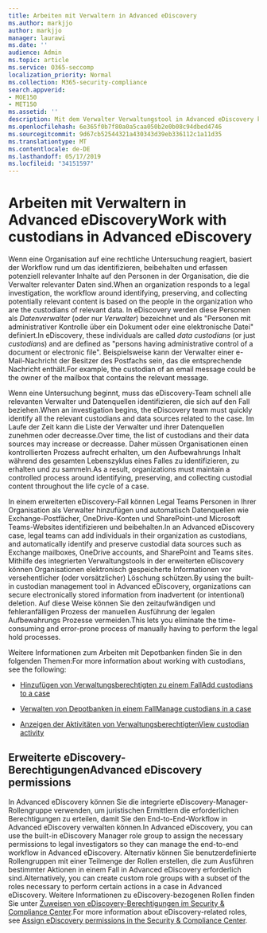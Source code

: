 ```yaml
---
title: Arbeiten mit Verwaltern in Advanced eDiscovery
ms.author: markjjo
author: markjjo
manager: laurawi
ms.date: ''
audience: Admin
ms.topic: article
ms.service: O365-seccomp
localization_priority: Normal
ms.collection: M365-security-compliance
search.appverid:
- MOE150
- MET150
ms.assetid: ''
description: Mit dem Verwalter Verwaltungstool in Advanced eDiscovery können Sie den Workflow verwalten, um Daten zu identifizieren, zu erhalten und zu sammeln, die den Interessen Personen in einem Rechtsfall zugeordnet sind.
ms.openlocfilehash: 6e365f0b7f80a0a5caa050b2e0b08c94dbed4746
ms.sourcegitcommit: 9d67cb52544321a430343d39eb336112c1a11d35
ms.translationtype: MT
ms.contentlocale: de-DE
ms.lasthandoff: 05/17/2019
ms.locfileid: "34151597"
---
```

# <a name="work-with-custodians-in-advanced-ediscovery"></a><span data-ttu-id="e4534-103">Arbeiten mit Verwaltern in Advanced eDiscovery</span><span class="sxs-lookup"><span data-stu-id="e4534-103">Work with custodians in Advanced eDiscovery</span></span>

<span data-ttu-id="e4534-104">Wenn eine Organisation auf eine rechtliche Untersuchung reagiert, basiert der Workflow rund um das identifizieren, beibehalten und erfassen potenziell relevanter Inhalte auf den Personen in der Organisation, die die Verwalter relevanter Daten sind.</span><span class="sxs-lookup"><span data-stu-id="e4534-104">When an organization responds to a legal investigation, the workflow around identifying, preserving, and collecting potentially relevant content is based on the people in the organization who are the custodians of relevant data.</span></span> <span data-ttu-id="e4534-105">In eDiscovery werden diese Personen als *Datenverwalter* (oder nur *Verwalter*) bezeichnet und als "Personen mit administrativer Kontrolle über ein Dokument oder eine elektronische Datei" definiert.</span><span class="sxs-lookup"><span data-stu-id="e4534-105">In eDiscovery, these individuals are called *data custodians* (or just *custodians*) and are defined as "persons having administrative control of a document or electronic file".</span></span> <span data-ttu-id="e4534-106">Beispielsweise kann der Verwalter einer e-Mail-Nachricht der Besitzer des Postfachs sein, das die entsprechende Nachricht enthält.</span><span class="sxs-lookup"><span data-stu-id="e4534-106">For example, the custodian of an email message could be the owner of the mailbox that contains the relevant message.</span></span>  

<span data-ttu-id="e4534-107">Wenn eine Untersuchung beginnt, muss das eDiscovery-Team schnell alle relevanten Verwalter und Datenquellen identifizieren, die sich auf den Fall beziehen.</span><span class="sxs-lookup"><span data-stu-id="e4534-107">When an investigation begins, the eDiscovery team must quickly identify all the relevant custodians and data sources related to the case.</span></span> <span data-ttu-id="e4534-108">Im Laufe der Zeit kann die Liste der Verwalter und ihrer Datenquellen zunehmen oder decreasse.</span><span class="sxs-lookup"><span data-stu-id="e4534-108">Over time, the list of custodians and their data sources may increase or decreasse.</span></span> <span data-ttu-id="e4534-109">Daher müssen Organisationen einen kontrollierten Prozess aufrecht erhalten, um den Aufbewahrungs Inhalt während des gesamten Lebenszyklus eines Falles zu identifizieren, zu erhalten und zu sammeln.</span><span class="sxs-lookup"><span data-stu-id="e4534-109">As a result, organizations must maintain a controlled process around identifying, preserving, and collecting custodial content throughout the life cycle of a case.</span></span>

<span data-ttu-id="e4534-110">In einem erweiterten eDiscovery-Fall können Legal Teams Personen in Ihrer Organisation als Verwalter hinzufügen und automatisch Datenquellen wie Exchange-Postfächer, OneDrive-Konten und SharePoint-und Microsoft Teams-Websites identifizieren und beibehalten.</span><span class="sxs-lookup"><span data-stu-id="e4534-110">In an Advanced eDiscovery case, legal teams can add individuals in their organization as custodians, and automatically identify and preserve custodial data sources such as Exchange mailboxes, OneDrive accounts, and SharePoint and Teams sites.</span></span> <span data-ttu-id="e4534-111">Mithilfe des integrierten Verwaltungstools in der erweiterten eDiscovery können Organisationen elektronisch gespeicherte Informationen vor versehentlicher (oder vorsätzlicher) Löschung schützen.</span><span class="sxs-lookup"><span data-stu-id="e4534-111">By using the built-in custodian management tool in Advanced eDiscovery, organizations can secure electronically stored information from inadvertent (or intentional) deletion.</span></span> <span data-ttu-id="e4534-112">Auf diese Weise können Sie den zeitaufwändigen und fehleranfälligen Prozess der manuellen Ausführung der legalen Aufbewahrungs Prozesse vermeiden.</span><span class="sxs-lookup"><span data-stu-id="e4534-112">This lets you eliminate the time-consuming and error-prone process of manually having to perform the legal hold processes.</span></span> 

<span data-ttu-id="e4534-113">Weitere Informationen zum Arbeiten mit Depotbanken finden Sie in den folgenden Themen:</span><span class="sxs-lookup"><span data-stu-id="e4534-113">For more information about working with custodians, see the following:</span></span> 

- [<span data-ttu-id="e4534-114">Hinzufügen von Verwaltungsberechtigten zu einem Fall</span><span class="sxs-lookup"><span data-stu-id="e4534-114">Add custodians to a case</span></span>](add-custodians-to-case.md)

- [<span data-ttu-id="e4534-115">Verwalten von Depotbanken in einem Fall</span><span class="sxs-lookup"><span data-stu-id="e4534-115">Manage custodians in a case</span></span>](manage-new-custodians.md)

- [<span data-ttu-id="e4534-116">Anzeigen der Aktivitäten von Verwaltungsberechtigten</span><span class="sxs-lookup"><span data-stu-id="e4534-116">View custodian activity</span></span>](view-custodian-activity.md)

## <a name="advanced-ediscovery-permissions"></a><span data-ttu-id="e4534-117">Erweiterte eDiscovery-Berechtigungen</span><span class="sxs-lookup"><span data-stu-id="e4534-117">Advanced eDiscovery permissions</span></span>

<span data-ttu-id="e4534-118">In Advanced eDiscovery können Sie die integrierte eDiscovery-Manager-Rollengruppe verwenden, um juristischen Ermittlern die erforderlichen Berechtigungen zu erteilen, damit Sie den End-to-End-Workflow in Advanced eDiscovery verwalten können.</span><span class="sxs-lookup"><span data-stu-id="e4534-118">In Advanced eDiscovery, you can use the built-in eDiscovery Manager role group to assign the necessary permissions to legal investigators so they can manage the end-to-end workflow in Advanced eDiscovery.</span></span> <span data-ttu-id="e4534-119">Alternativ können Sie benutzerdefinierte Rollengruppen mit einer Teilmenge der Rollen erstellen, die zum Ausführen bestimmter Aktionen in einem Fall in Advanced eDiscovery erforderlich sind.</span><span class="sxs-lookup"><span data-stu-id="e4534-119">Alternatively, you can create custom role groups with a subset of the roles necessary to perform certain actions in a case in Advanced eDiscovery.</span></span> <span data-ttu-id="e4534-120">Weitere Informationen zu eDiscovery-bezogenen Rollen finden Sie unter [Zuweisen von eDiscovery-Berechtigungen im Security & Compliance Center](../assign-ediscovery-permissions.md).</span><span class="sxs-lookup"><span data-stu-id="e4534-120">For more information about eDiscovery-related roles, see [Assign eDiscovery permissions in the Security & Compliance Center](../assign-ediscovery-permissions.md).</span></span>
